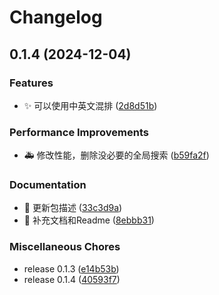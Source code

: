 # Changelog

## 0.1.4 (2024-12-04)


### Features

* :sparkles: 可以使用中英文混排 ([2d8d51b](https://github.com/SongshGeo/mksci-font/commit/2d8d51b09729be3b87e4ab974d54538c0a3f80fb))


### Performance Improvements

* :ambulance: 修改性能，删除没必要的全局搜索 ([b59fa2f](https://github.com/SongshGeo/mksci-font/commit/b59fa2fe0e9aa1ff9435c850ef1f85504f517f3c))


### Documentation

* :memo: 更新包描述 ([33c3d9a](https://github.com/SongshGeo/mksci-font/commit/33c3d9a7e4ba871f44b57a37cdafe2d6db91157b))
* :memo: 补充文档和Readme ([8ebbb31](https://github.com/SongshGeo/mksci-font/commit/8ebbb3121145e319c6e80c57f8645b649bba4d42))


### Miscellaneous Chores

* release 0.1.3 ([e14b53b](https://github.com/SongshGeo/mksci-font/commit/e14b53bef13bde9849df4385f2c2e6f8817a1697))
* release 0.1.4 ([40593f7](https://github.com/SongshGeo/mksci-font/commit/40593f74e939b3fea28f450ff14dc80090612149))
